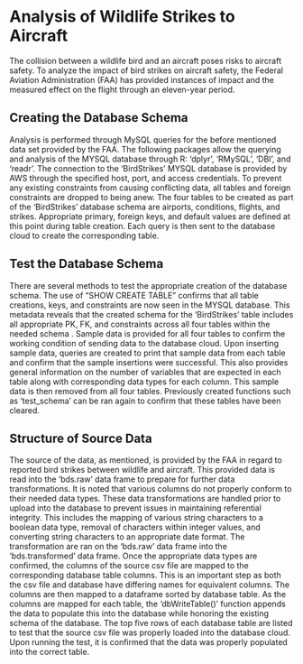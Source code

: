 # Analysis of Wildlife Strikes to Aircraft
The collision between a wildlife bird and an aircraft poses risks to aircraft safety. To analyze the impact of
bird strikes on aircraft safety, the Federal Aviation Administration (FAA) has provided instances of impact
and the measured effect on the flight through an eleven-year period.

## Creating the Database Schema
Analysis is performed through MySQL queries for the before mentioned data set provided by the FAA. The
following packages allow the querying and analysis of the MYSQL database through R: ‘dplyr’, ‘RMySQL’,
‘DBI’, and ‘readr’.
The connection to the ‘BirdStrikes’ MYSQL database is provided by AWS through the specified host, port,
and access credentials.
To prevent any existing constraints from causing conflicting data, all tables and foreign constraints are
dropped to being anew.
The four tables to be created as part of the ‘BirdStrikes’ database schema are airports, conditions, flights,
and strikes. Appropriate primary, foreign keys, and default values are defined at this point during table
creation. Each query is then sent to the database cloud to create the corresponding table.

## Test the Database Schema
There are several methods to test the appropriate creation of the database schema. The use of “SHOW
CREATE TABLE” confirms that all table creations, keys, and constraints are now seen in the MYSQL
database. This metadata reveals that the created schema for the ‘BirdStrikes’ table includes all appropriate
PK, FK, and constraints across all four tables within the needed schema .
Sample data is provided for all four tables to confirm the working condition of sending data to the database
cloud.
Upon inserting sample data, queries are created to print that sample data from each table and confirm that
the sample insertions were successful. This also provides general information on the number of variables
that are expected in each table along with corresponding data types for each column.
This sample data is then removed from all four tables. Previously created functions such as ‘test_schema’
can be ran again to confirm that these tables have been cleared.

## Structure of Source Data
The source of the data, as mentioned, is provided by the FAA in regard to reported bird strikes between
wildlife and aircraft. This provided data is read into the ‘bds.raw’ data frame to prepare for further data
transformations.
It is noted that various columns do not properly conform to their needed data types. These data transformations
are handled prior to upload into the database to prevent issues in maintaining referential integrity.
This includes the mapping of various string characters to a boolean data type, removal of characters within
integer values, and converting string characters to an appropriate date format.
The transformation are ran on the ‘bds.raw’ data frame into the ‘bds.transformed’ data frame.
Once the appropriate data types are confirmed, the columns of the source csv file are mapped to the
corresponding database table columns. This is an important step as both the csv file and database have
differing names for equivalent columns. The columns are then mapped to a dataframe sorted by database
table. As the columns are mapped for each table, the ‘dbWriteTable()’ function appends the data to populate
this into the database while honoring the existing schema of the database.
The top five rows of each database table are listed to test that the source csv file was properly loaded into
the database cloud. Upon running the test, it is confirmed that the data was properly populated into the
correct table.
